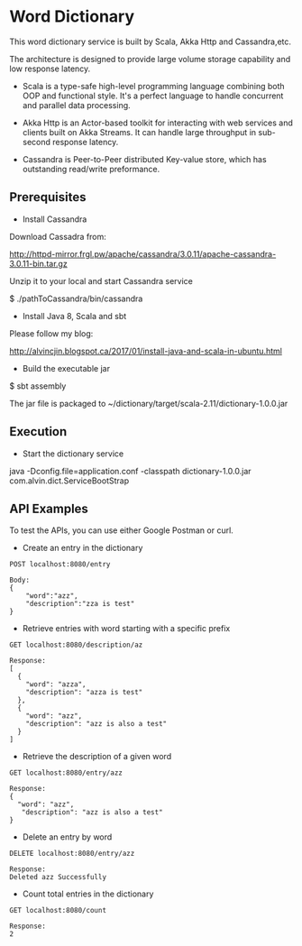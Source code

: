 # Word Dictionary
This word dictionary service is built by Scala, Akka Http and Cassandra,etc.

The architecture is designed to provide large volume storage capability and low response latency.

* Scala is a type-safe high-level programming language combining both OOP and functional style.
It's a perfect language to handle concurrent and parallel data processing.

* Akka Http is an Actor-based toolkit for interacting with web services and clients built on Akka Streams.
It can handle large throughput in sub-second response latency.
 
* Cassandra is Peer-to-Peer distributed Key-value store, which has outstanding read/write preformance.

## Prerequisites

* Install Cassandra

Download Cassadra from:

http://httpd-mirror.frgl.pw/apache/cassandra/3.0.11/apache-cassandra-3.0.11-bin.tar.gz

Unzip it to your local and start Cassandra service

$ ./pathToCassandra/bin/cassandra

* Install Java 8, Scala and sbt

Please follow my blog:

http://alvincjin.blogspot.ca/2017/01/install-java-and-scala-in-ubuntu.html

* Build the executable jar

$ sbt assembly

The jar file is packaged to ~/dictionary/target/scala-2.11/dictionary-1.0.0.jar 

## Execution

* Start the dictionary service

java -Dconfig.file=application.conf  -classpath dictionary-1.0.0.jar com.alvin.dict.ServiceBootStrap

## API Examples

To test the APIs, you can use either Google Postman or curl.

* Create an entry in the dictionary
```
POST localhost:8080/entry

Body:
{
	"word":"azz",
	"description":"zza is test"
}
```    

* Retrieve entries with word starting with a specific prefix

```
GET localhost:8080/description/az

Response:
[
  {
    "word": "azza",
    "description": "azza is test"
  },
  {
    "word": "azz",
    "description": "azz is also a test"
  }
]
```
* Retrieve the description of a given word
```
GET localhost:8080/entry/azz

Response:
{
  "word": "azz",
   "description": "azz is also a test"
}
```


* Delete an entry by word
```
DELETE localhost:8080/entry/azz

Response:
Deleted azz Successfully
```

* Count total entries in the dictionary

```
GET localhost:8080/count

Response:
2
```